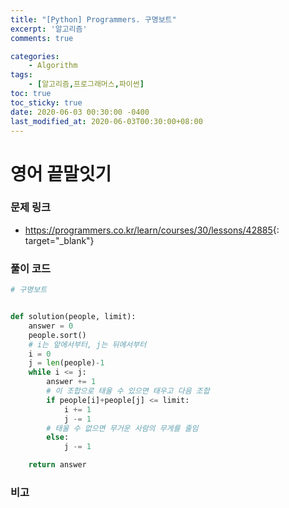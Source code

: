 ```yaml
---
title: "[Python] Programmers. 구명보트"
excerpt: '알고리즘'
comments: true

categories:
    - Algorithm
tags:
    - [알고리즘,프로그래머스,파이썬]
toc: true
toc_sticky: true
date: 2020-06-03 00:30:00 -0400
last_modified_at: 2020-06-03T00:30:00+08:00
---
```


# 영어 끝말잇기

### 문제 링크

- <https://programmers.co.kr/learn/courses/30/lessons/42885>{: target="\_blank"}

### 풀이 코드

```python
# 구명보트


def solution(people, limit):
    answer = 0
    people.sort()
    # i는 앞에서부터, j는 뒤에서부터
    i = 0
    j = len(people)-1
    while i <= j:
        answer += 1
        # 이 조합으로 태울 수 있으면 태우고 다음 조합
        if people[i]+people[j] <= limit:
            i += 1
            j -= 1
        # 태울 수 없으면 무거운 사람의 무게를 줄임
        else:
            j -= 1

    return answer
```

### 비고
